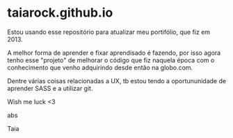 # taiarock.github.io


Estou usando esse repositório para atualizar meu portifólio, que fiz em 2013.

A melhor forma de aprender e fixar aprendisado é fazendo, por isso agora tenho esse "projeto" de melhorar o código que fiz naquela época com o conhecimento que venho adquirindo desde então na globo.com.

Dentre várias coisas relacionadas a UX, tb estou tendo a oportununidade de aprender SASS e a utilizar git.

Wish me luck <3

abs

Taia
